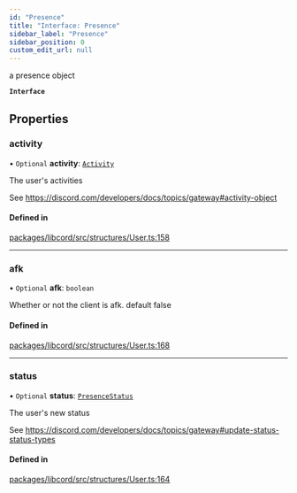 ```yaml
---
id: "Presence"
title: "Interface: Presence"
sidebar_label: "Presence"
sidebar_position: 0
custom_edit_url: null
---
```


a presence object

**`Interface`**

## Properties

### activity

• `Optional` **activity**: [`Activity`](Activity.md)

The user's activities

See https://discord.com/developers/docs/topics/gateway#activity-object

#### Defined in

[packages/libcord/src/structures/User.ts:158](https://github.com/Libcord/libcord/blob/60a6e24/packages/libcord/src/structures/User.ts#L158)

___

### afk

• `Optional` **afk**: `boolean`

Whether or not the client is afk. default false

#### Defined in

[packages/libcord/src/structures/User.ts:168](https://github.com/Libcord/libcord/blob/60a6e24/packages/libcord/src/structures/User.ts#L168)

___

### status

• `Optional` **status**: [`PresenceStatus`](../modules.md#presencestatus)

The user's new status

See https://discord.com/developers/docs/topics/gateway#update-status-status-types

#### Defined in

[packages/libcord/src/structures/User.ts:164](https://github.com/Libcord/libcord/blob/60a6e24/packages/libcord/src/structures/User.ts#L164)
